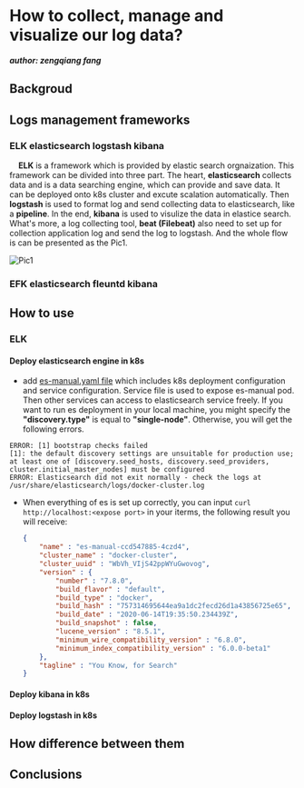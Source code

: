 # How to collect, manage and visualize our log data?

***author: zengqiang fang***

## Backgroud

## Logs management frameworks

### ELK elasticsearch logstash kibana

&nbsp;&nbsp;&nbsp;&nbsp;**ELK** is a framework which is provided by elastic search orgnaization. This framework can be divided into three part. The heart, **elasticsearch** collects data and is a data searching engine, which can provide and save data. It can be deployed onto k8s cluster and excute scalation automatically. Then **logstash** is used to format log and send collecting data to elasticsearch, like a **pipeline**. In the end, **kibana** is used to visulize the data in elastice search. What's more, a log collecting tool, **beat (Filebeat)** also need to set up for collection application log and send the log to logstash. And the whole flow is can be presented as the Pic1.

![Pic1](https://user-images.githubusercontent.com/6279298/167979333-e95a53ab-c13e-4ceb-bca2-21196a57d3dc.png)

### EFK elasticsearch fleuntd kibana

## How to use

### ELK

#### Deploy elasticsearch engine in k8s

* add [es-manual.yaml file](https://github.com/Fdslk/ops/blob/main/ELK/es-manual.yaml) which includes k8s deployment configuration and service configuration. Service file is used to expose es-manual pod. Then other services can access to elasticsearch service freely. If you want to run es deployment in your local machine, you might specify the **"discovery.type"** is equal to **"single-node"**. Otherwise, you will get the following errors.

```
ERROR: [1] bootstrap checks failed
[1]: the default discovery settings are unsuitable for production use; at least one of [discovery.seed_hosts, discovery.seed_providers, cluster.initial_master_nodes] must be configured
ERROR: Elasticsearch did not exit normally - check the logs at /usr/share/elasticsearch/logs/docker-cluster.log
```

* When everything of es is set up correctly, you can input ```curl http://localhost:<expose port>``` in your iterms, the following result you will receive:

    ```json
    {
        "name" : "es-manual-ccd547885-4czd4",
        "cluster_name" : "docker-cluster",
        "cluster_uuid" : "WbVh_VIjS42ppWYuGwovog",
        "version" : {
            "number" : "7.8.0",
            "build_flavor" : "default",
            "build_type" : "docker",
            "build_hash" : "757314695644ea9a1dc2fecd26d1a43856725e65",
            "build_date" : "2020-06-14T19:35:50.234439Z",
            "build_snapshot" : false,
            "lucene_version" : "8.5.1",
            "minimum_wire_compatibility_version" : "6.8.0",
            "minimum_index_compatibility_version" : "6.0.0-beta1"
        },
        "tagline" : "You Know, for Search"
    }
    ```

#### Deploy kibana in k8s

#### Deploy logstash in k8s

## How difference between them

## Conclusions
